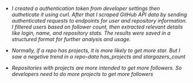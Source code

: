 * *I created a authentication token from developer settings then autheticate it using curl. After that I scraped GitHub API data by sending authenticated requests to endpoints for user and repository information. I filtered users based on follower count, then extracted relevant details like login, name, and repository stats. The results were saved in a structured format for further analysis and usage.*

* *Normally, if a repo has projects, it is more likely to get more star. But I saw a negetive trend in a repo-data has_projects and stargazers_count*

* *Repositories with projects are more intended to get more followers. So developers need to do more projects to get more followers*